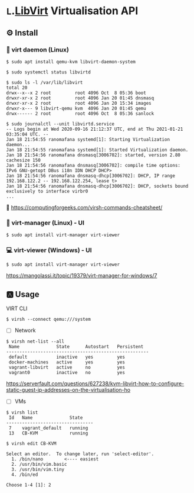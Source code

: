# `L`.[LibVirt](https://libvirt.org/) Virtualisation API

## :gear: Install

### :penguin: virt daemon (Linux)

```
$ sudo apt install qemu-kvm libvirt-daemon-system
```

```
$ sudo systemctl status libvirtd
```

```
$ sudo ls -l /var/lib/libvirt
total 20
drwx--x--x 2 root         root 4096 Oct  8 05:36 boot
drwxr-xr-x 2 root         root 4096 Jan 20 01:45 dnsmasq
drwxr-xr-x 2 root         root 4096 Jan 20 15:34 images
drwxr-x--- 9 libvirt-qemu kvm  4096 Jan 20 01:45 qemu
drwx------ 2 root         root 4096 Oct  8 05:36 sanlock
```


```
$ sudo journalctl --unit libvirtd.service
-- Logs begin at Wed 2020-09-16 21:12:37 UTC, end at Thu 2021-01-21 03:35:04 UTC. --
Jan 18 21:54:55 ranomafana systemd[1]: Starting Virtualization daemon...
Jan 18 21:54:55 ranomafana systemd[1]: Started Virtualization daemon.
Jan 18 21:54:56 ranomafana dnsmasq[3006702]: started, version 2.80 cachesize 150
Jan 18 21:54:56 ranomafana dnsmasq[3006702]: compile time options: IPv6 GNU-getopt DBus i18n IDN DHCP DHCP>
Jan 18 21:54:56 ranomafana dnsmasq-dhcp[3006702]: DHCP, IP range 192.168.122.2 -- 192.168.122.254, lease t>
Jan 18 21:54:56 ranomafana dnsmasq-dhcp[3006702]: DHCP, sockets bound exclusively to interface virbr0
...
```

:open_book: https://computingforgeeks.com/virsh-commands-cheatsheet/


### :penguin: virt-manager (Linux) - UI

```
$ sudo apt install virt-manager virt-viewer 
```

### :computer: virt-viewer (Windows) - UI

```
$ sudo apt install virt-manager virt-viewer 
```

https://mangolassi.it/topic/19379/virt-manager-for-windows/7


## :a: Usage

VIRT CLI

```
$ virsh --connect qemu:///system
```

- [ ] Network

```
$ virsh net-list --all
 Name              State      Autostart   Persistent
------------------------------------------------------
 default           inactive   yes         yes
 docker-machines   active     yes         yes
 vagrant-libvirt   active     no          yes
 vagrant0          inactive   no          yes
 ```
https://serverfault.com/questions/627238/kvm-libvirt-how-to-configure-static-guest-ip-addresses-on-the-virtualisation-ho

- [ ] VMs

```
$ virsh list
 Id   Name              State
---------------------------------
 7    vagrant_default   running
 13   CB-KVM            running
```

```
$ virsh edit CB-KVM

Select an editor.  To change later, run 'select-editor'.
  1. /bin/nano        <---- easiest
  2. /usr/bin/vim.basic
  3. /usr/bin/vim.tiny
  4. /bin/ed

Choose 1-4 [1]: 2
```
